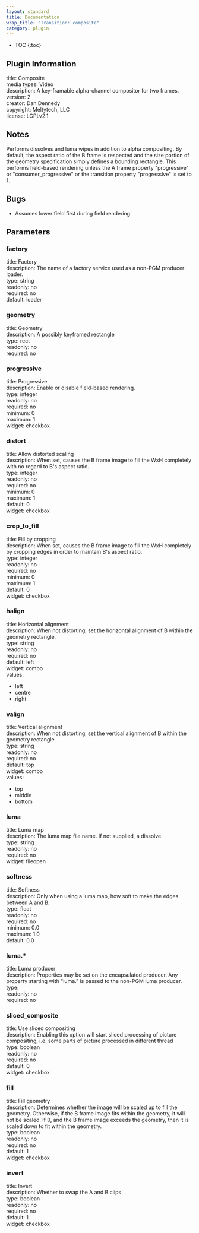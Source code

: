 ```yaml
---
layout: standard
title: Documentation
wrap_title: "Transition: composite"
category: plugin
---
```

* TOC
{:toc}

## Plugin Information

title: Composite  
media types:
Video  
description: A key-framable alpha-channel compositor for two frames.  
version: 2  
creator: Dan Dennedy  
copyright: Meltytech, LLC  
license: LGPLv2.1  

## Notes

Performs dissolves and luma wipes in addition to alpha compositing.
By default, the aspect ratio of the B frame is respected and the size portion of the geometry specification simply defines a bounding rectangle.
This performs field-based rendering unless the A frame property &quot;progressive&quot; or &quot;consumer_progressive&quot; or the transition property &quot;progressive&quot; is set to 1.


## Bugs

* Assumes lower field first during field rendering.


## Parameters

### factory

title: Factory    
description:
The name of a factory service used as a non-PGM producer loader.  
type: string  
readonly: no  
required: no  
default: loader  

### geometry

title: Geometry    
description:
A possibly keyframed rectangle  
type: rect  
readonly: no  
required: no  

### progressive

title: Progressive    
description:
Enable or disable field-based rendering.  
type: integer  
readonly: no  
required: no  
minimum: 0  
maximum: 1  
widget: checkbox  

### distort

title: Allow distorted scaling    
description:
When set, causes the B frame image to fill the WxH completely with no regard to B&#39;s aspect ratio.  
type: integer  
readonly: no  
required: no  
minimum: 0  
maximum: 1  
default: 0  
widget: checkbox  

### crop_to_fill

title: Fill by cropping    
description:
When set, causes the B frame image to fill the WxH completely by cropping edges in order to maintain B&#39;s aspect ratio.  
type: integer  
readonly: no  
required: no  
minimum: 0  
maximum: 1  
default: 0  
widget: checkbox  

### halign

title: Horizontal alignment    
description:
When not distorting, set the horizontal alignment of B within the geometry rectangle.  
type: string  
readonly: no  
required: no  
default: left  
widget: combo  
values:  

* left
* centre
* right

### valign

title: Vertical alignment    
description:
When not distorting, set the vertical alignment of B within the geometry rectangle.  
type: string  
readonly: no  
required: no  
default: top  
widget: combo  
values:  

* top
* middle
* bottom

### luma

title: Luma map    
description:
The luma map file name. If not supplied, a dissolve.  
type: string  
readonly: no  
required: no  
widget: fileopen  

### softness

title: Softness    
description:
Only when using a luma map, how soft to make the edges between A and B.  
type: float  
readonly: no  
required: no  
minimum: 0.0  
maximum: 1.0  
default: 0.0  

### luma.*

title: Luma producer    
description:
Properties may be set on the encapsulated producer. Any property starting with &quot;luma.&quot; is passed to the non-PGM luma producer.  
type:   
readonly: no  
required: no  

### sliced_composite

title: Use sliced compositing    
description:
Enabling this option will start sliced processing of picture compositing, i.e. some parts of picture processed in different thread  
type: boolean  
readonly: no  
required: no  
default: 0  
widget: checkbox  

### fill

title: Fill geometry    
description:
Determines whether the image will be scaled up to fill the geometry. Otherwise, if the B frame image fits within the geometry, it will not be scaled. If 0, and the B frame image exceeds the geometry, then it is scaled down to fit within the geometry.  
type: boolean  
readonly: no  
required: no  
default: 1  
widget: checkbox  

### invert

title: Invert    
description:
Whether to swap the A and B clips  
type: boolean  
readonly: no  
required: no  
default: 1  
widget: checkbox  

